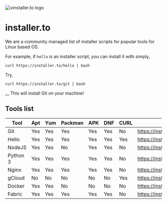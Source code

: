 
![vinstaller.to logo](https://raw.githubusercontent.com/leopardslab/installer.to/master/public/branding/assets/png/primary%20logo%20-%20colored.png)

# installer.to

We are a community managed list of installer scripts for popular tools for Linux based OS.

For example, if `hello` is an installer script, you can install it with simply,

```
curl https://installer.to/hello | bash
```

Try, 
```
curl https://installer.to/git | bash
```
__
This will install Git on your machine!

## Tools list
<!-- beginning of tools list -->
|  Tool  |Apt|Yum|Packman|APK|DNF|CURL|            URL             |
|--------|---|---|-------|---|---|----|----------------------------|
|Git     |Yes|Yes|Yes    |Yes|Yes|No  |https://installer.to/git    |
|Hello   |Yes|Yes|Yes    |Yes|Yes|Yes |https://installer.to/hello  |
|NodeJS  |Yes|Yes|No     |Yes|Yes|No  |https://installer.to/node   |
|Python 3|Yes|Yes|Yes    |Yes|Yes|No  |https://installer.to/python3|
|Nginx   |Yes|Yes|Yes    |Yes|Yes|No  |https://installer.to/nginx  |
|gCloud  |No |No |No     |No |No |Yes |https://installer.to/gcloud |
|Docker  |Yes|Yes|No     |No |No |No  |https://installer.to/docker |
|Fabric  |Yes|Yes|Yes    |Yes|Yes|No  |https://installer.to/hlf    |

<!-- end of tools list -->
